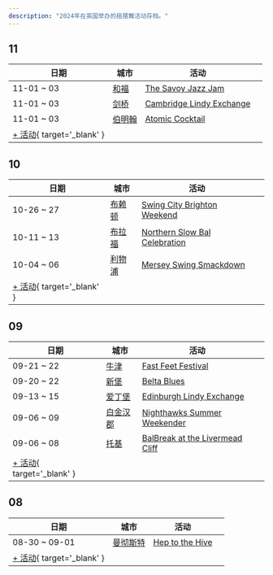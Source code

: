 ```yaml
---
description: "2024年在英国举办的摇摆舞活动存档。"
---
```


## 11

| 日期 | 城市 | 活动 | |
| --- | --- | --- | --- |
| 11-01 ~ 03 | [和福](by_city.md#watford) | [The Savoy Jazz Jam](the-savoy-jazz-jam-2024.md) |  |
| 11-01 ~ 03 | [剑桥](by_city.md#cambridge) | [Cambridge Lindy Exchange](cambridge-lindy-exchange-2024.md) |  |
| 11-01 ~ 03 | [伯明翰](by_city.md#birmingham) | [Atomic Cocktail](atomic-cocktail-2024.md) |  |
| [+ 活动](https://github.com/swingdance/events/issues/new?assignees=&labels=add+event&projects=&template=02-add_entity.yml&title=%5B2024%2Fuk%5D%20%3CName%3E&region=uk&province=&city=&org_id=&date_starts=2024-11-&date_ends=2024-11-){ target='_blank' }

## 10

| 日期 | 城市 | 活动 | |
| --- | --- | --- | --- |
| 10-26 ~ 27 | [布赖顿](by_city.md#brighton) | [Swing City Brighton Weekend](swing-city-brighton-weekend-2024.md) |  |
| 10-11 ~ 13 | [布拉福](by_city.md#bradford) | [Northern Slow Bal Celebration](northern-slow-bal-celebration-2024.md) |  |
| 10-04 ~ 06 | [利物浦](by_city.md#liverpool) | [Mersey Swing Smackdown](mersey-swing-smackdown-2024.md) |  |
| [+ 活动](https://github.com/swingdance/events/issues/new?assignees=&labels=add+event&projects=&template=02-add_entity.yml&title=%5B2024%2Fuk%5D%20%3CName%3E&region=uk&province=&city=&org_id=&date_starts=2024-10-&date_ends=2024-10-){ target='_blank' }

## 09

| 日期 | 城市 | 活动 | |
| --- | --- | --- | --- |
| 09-21 ~ 22 | [牛津](by_city.md#oxford) | [Fast Feet Festival](fast-feet-festival-2024.md) |  |
| 09-20 ~ 22 | [新堡](by_city.md#newcastle) | [Belta Blues](belta-blues-2024.md) |  |
| 09-13 ~ 15 | [爱丁堡](by_city.md#edinburgh) | [Edinburgh Lindy Exchange](edinburgh-lindy-exchange-2024.md) |  |
| 09-06 ~ 09 | [白金汉郡](by_city.md#buckinghamshire) | [Nighthawks Summer Weekender](nighthawks-summer-weekender-2024.md) |  |
| 09-06 ~ 08 | [托基](by_city.md#torquay) | [BalBreak at the Livermead Cliff](bal-break-at-the-livermead-cliff-2024.md) |  |
| [+ 活动](https://github.com/swingdance/events/issues/new?assignees=&labels=add+event&projects=&template=02-add_entity.yml&title=%5B2024%2Fuk%5D%20%3CName%3E&region=uk&province=&city=&org_id=&date_starts=2024-09-&date_ends=2024-09-){ target='_blank' }

## 08

| 日期 | 城市 | 活动 | |
| --- | --- | --- | --- |
| 08-30 ~ 09-01 | [曼彻斯特](by_city.md#manchester) | [Hep to the Hive](hep-to-the-hive-2024.md) |  |
| [+ 活动](https://github.com/swingdance/events/issues/new?assignees=&labels=add+event&projects=&template=02-add_entity.yml&title=%5B2024%2Fuk%5D%20%3CName%3E&region=uk&province=&city=&org_id=&date_starts=2024-08-&date_ends=2024-08-){ target='_blank' }
